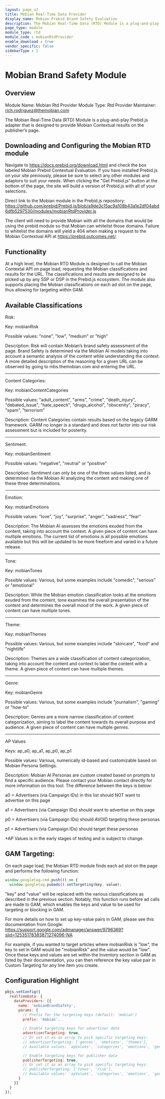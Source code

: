 ```yaml
---
layout: page_v2
title: Mobian Real-Time Data Provider
display_name: Mobian Prebid Brand Safety Evaluation
description: The Mobian Real-Time Data (RTD) Module is a plug-and-play Prebid.js adapter that is designed to provide Mobian Contextual results on the publisher’s page.
page_type: module
module_type: rtd
module_code : mobianRtdProvider
enable_download : true
vendor_specific: false
sidebarType : 1
---
```

# Mobian Brand Safety Module

## Overview

Module Name: Mobian Rtd Provider
Module Type: Rtd Provider
Maintainer: rich.rodriguez@themobian.com

The Mobian Real-Time Data (RTD) Module is a plug-and-play Prebid.js adapter that is designed to provide Mobian Contextual results on the publisher’s page.

## Downloading and Configuring the Mobian RTD module

Navigate to https://docs.prebid.org/download.html and check the box labeled Mobian Prebid Contextual Evaluation. If you have installed Prebid.js on your site previously, please be sure to select any other modules and adaptors to suit your needs. When clicking the "Get Prebid.js" button at the bottom of the page, the site will build a version of Prebid.js with all of your selections.

Direct link to the Mobian module in the Prebid.js repository: https://github.com/prebid/Prebid.js/blob/a9de3c15ac9a108b43a1e2df04abd6dfb5297530/modules/mobianRtdProvider.js

The client will need to provide Mobian with all the domains that would be using the prebid module so that Mobian can whitelist those domains. Failure to whitelist the domains will yield a 404 when making a request to the Mobian Contextual API at https://prebid.outcomes.net/.

## Functionality

At a high level, the Mobian RTD Module is designed to call the Mobian Contextal API on page load, requesting the Mobian classifications and results for the URL. The classifications and results are designed to be picked up by any SSP or DSP in the Prebid.js ecosystem. The module also supports placing the Mobian classifications on each ad slot on the page, thus allowing for targeting within GAM.

## Available Classifications

Risk:

Key: mobianRisk

Possible values: "none", "low", "medium" or "high"

Description: Risk will contain Mobian’s brand safety assessment of the page. Brand Safety is determined via the Mobian AI models taking into account a semantic analysis of the content while understanding the context. A more detailed description of the reasoning for a given URL can be observed by going to mbs.themobian.com and entering the URL.

------------------

Content Categories:

Key: mobianContentCategories

Possible values: "adult_content", "arms", "crime", "death_injury", "debated_issue", "hate_speech", "drugs_alcohol", "obscenity", "piracy", "spam", "terrorism"

Description: Content Categories contain results based on the legacy GARM framework. GARM no longer is a standard and does not factor into our risk assessment but is included for posterity.

------------------

Sentiment:

Key: mobianSentiment

Possible values: "negative", "neutral" or "positive"

Description: Sentiment can only be one of the three values listed, and is determined via the Mobian AI analyzing the content and making one of these three determinations.

------------------

Emotion:

Key: mobianEmotions

Possible values: "love", "joy", "surprise", "anger", "sadness", "fear"

Description: The Mobian AI assesses the emotions exuded from the content, taking into account the context. A given piece of content can have multiple emotions. The current list of emotions is all possible emotions available but this will be updated to be more freeform and varied in a future release.

------------------

Tone:

Key: mobianTones

Possible values: Various, but some examples include "comedic", "serious" or "emotional"

Description: While the Mobian emotion classification looks at the emotions exuded from the content, tone examines the overall presentation of the content and determines the overall mood of the work. A given piece of content can have multiple tones.

------------------

Theme:

Key: mobianThemes

Possible values: Various, but some examples include "skincare", "food" and "nightlife"

Description: Themes are a wide classification of content categorization, taking into account the content and context to label the content with a theme. A given piece of content can have multiple themes.

------------------

Genre:

Key: mobianGenre

Possible values: Various, but some examples include "journalism", "gaming" or "how-to"

Description: Genres are a more narrow classification of content categorization, aiming to label the content towards its overall purpose and audience. A given piece of content can have multiple genres.

------------------

AP Values

Keys: ap_a0, ap_a1, ap_p0, ap_p1

Possible values: Various, numerically id-based and customizable based on Mobian Persona Settings.

Description: Mobian AI Personas are custom created based on prompts to find a specific audience. Please contact your Mobian contact directly for more information on this tool. The difference between the keys is below:

a0 = Advertisers (via Campaign IDs) in this list should NOT want to advertise on this page

a1 = Advertisers (via Campaign IDs) should want to advertise on this page

p0 = Advertisers (via Campaign IDs) should AVOID targeting these personas

p1 = Advertisers (via Campaign IDs) should target these personas

*AP Values is in the early stages of testing and is subject to change.

## GAM Targeting:

On each page load, the Mobian RTD module finds each ad slot on the page and performs the following function:

```js
window.googletag.cmd.push(() => {
  window.googletag.pubads().setTargeting(key, value);
```

"key" and "value" will be replaced with the various classifications as described in the previous section. Notably, this function runs before ad calls are made to GAM, which enables the keys and value to be used for targeting or blocking in GAM.

For more details on how to set up key-value pairs in GAM, please see this documentation from Google: https://support.google.com/admanager/answer/9796369?sjid=12535178383871274096-NA

For example, if you wanted to target articles where mobianRisk is "low", the key to set in GAM would be "mobianRisk" and the value would be "low". Once these keys and values are set within the Inventory section in GAM as listed by their documentation, you can then reference the key value pair in Custom Targeting for any line item you create.

## Configuration Highlight

```js
pbjs.setConfig({
  realTimeData: {
    dataProviders: [{
      name: 'mobianBrandSafety',
      params: {
        // Prefix for the targeting keys (default: 'mobian')
        prefix: 'mobian',
        
        // Enable targeting keys for advertiser data
        advertiserTargeting: true,
        // Or set it as an array to pick specific targeting keys:
        // advertiserTargeting: ['genres', 'emotions', 'themes'],
        // Available values: 'apValues', 'categories', 'emotions', 'genres', 'risk', 'sentiment', 'themes', 'tones'

        // Enable targeting keys for publisher data
        publisherTargeting: true,
        // Or set it as an array to pick specific targeting keys:
        // publisherTargeting: ['tones', 'risk'],
        // Available values: 'apValues', 'categories', 'emotions', 'genres', 'risk', 'sentiment', 'themes', 'tones'
      }
    }]
  }
});
```
